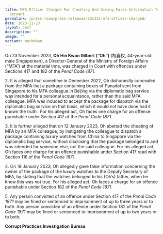 ```yaml
---
title: MFA Officer Charged For Cheating And Giving False Information To a Public
  Servant
permalink: /press-room/press-releases/231123-mfa-officer-charged/
date: 2023-11-23
layout: post
description: ""
image: ""
variant: markdown
---
```

On 23 November 2023, **Oh Hin Kwan Gilbert (“Oh”)** (胡鑫权, 44-year-old male Singaporean), a Director-General of the Ministry of Foreign Affairs (“MFA”) at the material time, was charged in Court with offences under Sections 417 and 182 of the *Penal Code 1871*.

2\. It is alleged that sometime in December 2022, Oh dishonestly concealed from the MFA that a package containing boxes of Panadol sent from Singapore to his MFA colleague in Beijing via the diplomatic bag service was intended for a personal acquaintance, rather than the said MFA colleague. MFA was induced to accept the package for dispatch via the diplomatic bag service on that basis, which it would not have done had it known the truth.  For his alleged act, Oh faces one charge for an offence punishable under Section 417 of the *Penal Code 1871*.

3\. It is further alleged that on 12 January 2023, Oh abetted the cheating of MFA by an MFA colleague, by instigating the colleague to dispatch a package containing luxury watches from China to Singapore via the diplomatic bag service, without disclosing that the package belonged to and was intended for someone else, not the said colleague. For his alleged act, Oh faces one charge for an offence punishable under Section 417 read with Section 116 of the *Penal Code 1871*.

4\. On 19 January 2023, Oh allegedly gave false information concerning the owner of the package of the luxury watches to the Deputy Secretary of MFA, by stating that the watches belonged to his (Oh’s) father, when he knew this was not true. For his alleged act, Oh faces a charge for an offence punishable under Section 182 of the *Penal Code 1871*.

5\. Any person convicted of an offence under Section 417 of the _Penal Code 1871_ may be fined or sentenced to imprisonment of up to three years or to both. Any person convicted of an offence under Section 182 of the *Penal Code 1871* may be fined or sentenced to imprisonment of up to two years or to both.

**Corrupt Practices Investigation Bureau**